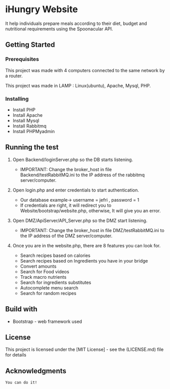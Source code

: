 # iHungry Website

It help individuals prepare meals according to their diet, budget and nutritional requirements using the Spoonacular API.


## Getting Started

### Prerequisites

This project was made with 4 computers connected to the same network by a router.

This project was made in LAMP : Linux(ubuntu), Apache, Mysql, PHP.


  
### Installing
 
- Install PHP
- Install Apache
- Install Mysql
- Install Rabbitmq
- Install PHPMyadmin

## Running the test

1. Open Backend/loginServer.php so the DB starts listening. 
    - IMPORTANT: Change the broker_host in file Backend/testRabbitMQ.ini to the IP 
address of the rabbitmq server/computer.

2. Open login.php and enter credentials to start authentication.
    - Our database example-> username = jefri , password = 1
    - If credentials are right, it will redirect you to Website/bootstrap/website.php, otherwise, It will give you
    an error.
  
3. Open DMZ/ApiServer/API_Server.php so the DMZ start listening.
    - IMPORTANT: Change the broker_host in file DMZ/testRabbitMQ.ini to the IP 
address of the DMZ server/computer.
      
3. Once you are in the website.php, there are 8 features you can look for.
    - Search recipes based on calories
    - Search recipes based on Ingredients you have in your bridge
    - Convert amounts
    - Search for Food videos
    - Track macro nutrients
    - Search for ingredients substitutes
    - Autocomplete menu search
    - Search for random recipes

## Build with

  * Bootstrap -  web framework used 
  
## License

This project is licensed under the [MIT License] - see the (LICENSE.md) file for details  
  
## Acknowledgments

`You can do it!`
